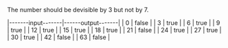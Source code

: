 The number should be devisible by 3 but not by 7.

|-------input-------|------output-------|
|         0         |        false      |
|         3         |        true       |
|         6         |        true       |
|         9         |        true       |
|         12        |        true       |
|         15        |        true       |
|         18        |        true       |
|         21        |        false      |
|         24        |        true       |
|         27        |        true       |
|         30        |        true       |
|         42        |        false      |
|         63        |        false      |
